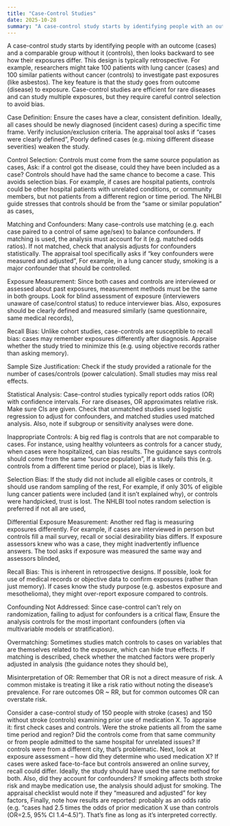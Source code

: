 ```yaml
---
title: "Case-Control Studies"
date: 2025-10-28
summary: "A case-control study starts by identifying people with an outcome (cases) and a comparable group without it (controls), then looks backward to see how their exposures differ. This design is typically retrospective. For example, researchers might take 100 patients with lung cancer (cases) and 100 similar patients without cancer (controls) to investigate past exposures (like asbestos). The key feature is that the study goes from outcome (disease) to exposure. Case-control studies are efficient for rare diseases and can study multiple exposures, but they require careful control selection to avoid bias."
---
```


A case-control study starts by identifying people with an outcome (cases) and a comparable group without it (controls), then looks backward to see how their exposures differ. This design is typically retrospective. For example, researchers might take 100 patients with lung cancer (cases) and 100 similar patients without cancer (controls) to investigate past exposures (like asbestos). The key feature is that the study goes from outcome (disease) to exposure. Case-control studies are efficient for rare diseases and can study multiple exposures, but they require careful control selection to avoid bias.

Case Definition: Ensure the cases have a clear, consistent definition. Ideally, all cases should be newly diagnosed (incident cases) during a specific time frame. Verify inclusion/exclusion criteria. The appraisal tool asks if “cases were clearly defined”,  Poorly defined cases (e.g. mixing different disease severities) weaken the study.

Control Selection: Controls must come from the same source population as cases,  Ask: if a control got the disease, could they have been included as a case? Controls should have had the same chance to become a case. This avoids selection bias. For example, if cases are hospital patients, controls could be other hospital patients with unrelated conditions, or community members, but not patients from a different region or time period. The NHLBI guide stresses that controls should be from the “same or similar population” as cases,

Matching and Confounders: Many case-controls use matching (e.g. each case paired to a control of same age/sex) to balance confounders. If matching is used, the analysis must account for it (e.g. matched odds ratios). If not matched, check that analysis adjusts for confounders statistically. The appraisal tool specifically asks if “key confounders were measured and adjusted”,  For example, in a lung cancer study, smoking is a major confounder that should be controlled.

Exposure Measurement: Since both cases and controls are interviewed or assessed about past exposures, measurement methods must be the same in both groups. Look for blind assessment of exposure (interviewers unaware of case/control status) to reduce interviewer bias. Also, exposures should be clearly defined and measured similarly (same questionnaire, same medical records),

Recall Bias: Unlike cohort studies, case-controls are susceptible to recall bias: cases may remember exposures differently after diagnosis. Appraise whether the study tried to minimize this (e.g. using objective records rather than asking memory).

Sample Size Justification: Check if the study provided a rationale for the number of cases/controls (power calculation). Small studies may miss real effects.

Statistical Analysis: Case-control studies typically report odds ratios (OR) with confidence intervals. For rare diseases, OR approximates relative risk. Make sure CIs are given. Check that unmatched studies used logistic regression to adjust for confounders, and matched studies used matched analysis. Also, note if subgroup or sensitivity analyses were done.

Inappropriate Controls: A big red flag is controls that are not comparable to cases. For instance, using healthy volunteers as controls for a cancer study, when cases were hospitalized, can bias results. The guidance says controls should come from the same “source population”,  If a study fails this (e.g. controls from a different time period or place), bias is likely.

Selection Bias: If the study did not include all eligible cases or controls, it should use random sampling of the rest,  For example, if only 30% of eligible lung cancer patients were included (and it isn’t explained why), or controls were handpicked, trust is lost. The NHLBI tool notes random selection is preferred if not all are used,

Differential Exposure Measurement: Another red flag is measuring exposures differently. For example, if cases are interviewed in person but controls fill a mail survey, recall or social desirability bias differs. If exposure assessors knew who was a case, they might inadvertently influence answers. The tool asks if exposure was measured the same way and assessors blinded,

Recall Bias: This is inherent in retrospective designs. If possible, look for use of medical records or objective data to confirm exposures (rather than just memory). If cases know the study purpose (e.g. asbestos exposure and mesothelioma), they might over-report exposure compared to controls.

Confounding Not Addressed: Since case-control can’t rely on randomization, failing to adjust for confounders is a critical flaw,  Ensure the analysis controls for the most important confounders (often via multivariable models or stratification).

Overmatching: Sometimes studies match controls to cases on variables that are themselves related to the exposure, which can hide true effects. If matching is described, check whether the matched factors were properly adjusted in analysis (the guidance notes they should be),

Misinterpretation of OR: Remember that OR is not a direct measure of risk. A common mistake is treating it like a risk ratio without noting the disease’s prevalence. For rare outcomes OR ~ RR, but for common outcomes OR can overstate risk.

Consider a case-control study of 150 people with stroke (cases) and 150 without stroke (controls) examining prior use of medication X. To appraise it: first check cases and controls. Were the stroke patients all from the same time period and region? Did the controls come from that same community or from people admitted to the same hospital for unrelated issues? If controls were from a different city, that’s problematic. Next, look at exposure assessment – how did they determine who used medication X? If cases were asked face-to-face but controls answered an online survey, recall could differ. Ideally, the study should have used the same method for both. Also, did they account for confounders? If smoking affects both stroke risk and maybe medication use, the analysis should adjust for smoking. The appraisal checklist would note if they “measured and adjusted” for key factors,  Finally, note how results are reported: probably as an odds ratio (e.g. “cases had 2.5 times the odds of prior medication X use than controls (OR=2.5, 95% CI 1.4–4.5)”). That’s fine as long as it’s interpreted correctly.
